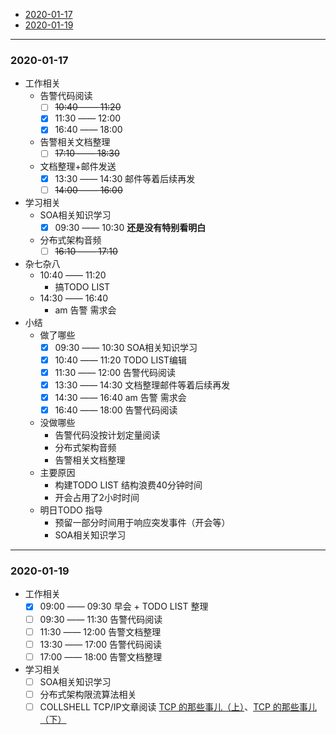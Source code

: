 + [2020-01-17](#2020-01-17)
+ [2020-01-19](#2020-01-19)

---
### 2020-01-17
+ 工作相关
    + 告警代码阅读
        - [ ] ~~10:40 —— 11:20~~ 
        - [x] 11:30 —— 12:00
        - [x] 16:40 —— 18:00
    + 告警相关文档整理
        - [ ] ~~17:10 —— 18:30~~
    + 文档整理+邮件发送
        - [x] 13:30 —— 14:30 邮件等着后续再发
        - [ ] ~~14:00 —— 16:00~~
+ 学习相关
    + SOA相关知识学习
        - [x] 09:30 —— 10:30 **还是没有特别看明白**
    + 分布式架构音频
        - [ ] ~~16:10 —— 17:10~~
+ 杂七杂八
    + 10:40 —— 11:20
        - 搞TODO LIST
    + 14:30 —— 16:40
        - am 告警 需求会
+ 小结
    + 做了哪些
        + [x] 09:30 —— 10:30 SOA相关知识学习
        + [x] 10:40 —— 11:20 TODO LIST编辑
        + [x] 11:30 —— 12:00 告警代码阅读
        + [x] 13:30 —— 14:30 文档整理邮件等着后续再发
        + [x] 14:30 —— 16:40 am 告警 需求会
        + [x] 16:40 —— 18:00 告警代码阅读
    + 没做哪些
        + 告警代码没按计划定量阅读
        + 分布式架构音频
        + 告警相关文档整理
    + 主要原因
        + 构建TODO LIST 结构浪费40分钟时间
        + 开会占用了2小时时间
    + 明日TODO 指导
        + 预留一部分时间用于响应突发事件（开会等）
        + SOA相关知识学习
---
### 2020-01-19

+ 工作相关
    - [x] 09:00 —— 09:30 早会 + TODO LIST 整理
    - [ ] 09:30 —— 11:30 告警代码阅读
    - [ ] 11:30 —— 12:00 告警文档整理
    - [ ] 13:30 —— 17:00 告警代码阅读
    - [ ] 17:00 —— 18:00 告警文档整理
+ 学习相关
    - [ ] SOA相关知识学习
    - [ ] 分布式架构限流算法相关
    - [ ] COLLSHELL TCP/IP文章阅读 [TCP 的那些事儿（上）](https://coolshell.cn/articles/11564.html)、[TCP 的那些事儿（下）](https://coolshell.cn/articles/11609.html)